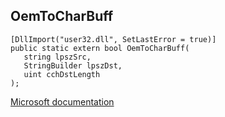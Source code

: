## OemToCharBuff

```
[DllImport("user32.dll", SetLastError = true)]
public static extern bool OemToCharBuff(
   string lpszSrc,
   StringBuilder lpszDst,
   uint cchDstLength
);
```

[Microsoft documentation](https://docs.microsoft.com/en-us/windows/win32/api/winuser/nf-winuser-oemtocharbuffw)
